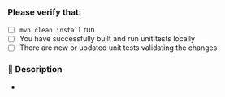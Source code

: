 ### Please verify that:

- [ ] `mvn clean install` run
- [ ] You have successfully built and run unit tests locally
- [ ] There are new or updated unit tests validating the changes

### :pencil: Description

- 
